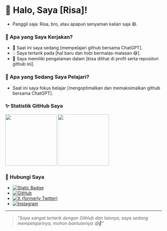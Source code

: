# 👋 Halo, Saya [Risa]!
- Panggil saja: Risa, bro, atau apapun senyaman kalian saja 😄.

### 🔭 Apa yang Saya Kerjakan?
- 🌟 Saat ini saya sedang [mempelajari github bersama ChatGPT].
- 💡 Saya tertarik pada [hal baru dan hobi bermalas-malasan 😅].
- 🚀 Saya memiliki pengalaman dalam [bisa dilihat di profil serta repositori github ini].

### 🌱 Apa yang Sedang Saya Pelajari?
- Saat ini saya fokus belajar [mengoptimalkan dan memaksimalkan github bersama ChatGPT].

### ✨ Statistik GitHub Saya
<div>
  <img height="165em" src="https://github-readme-stats.vercel.app/api?username=risawitama&show_icons=true&hide_border=true&count_private=true&theme=radical" />
  <img height="165em" src="https://github-readme-stats.vercel.app/api/top-langs/?username=risawitama&layout=compact&theme=radical" />
</div>

### 💼 Hubungi Saya
- [![Static Badge](https://img.shields.io/badge/_t.me%2FRisaWitama_-white?style=flat-square&logo=telegram&label=Telegram&labelColor=white&color=%2326A5E4)](https://t.me/RisaWitama)
- [![GitHub](https://img.shields.io/github/follow/risawitama?style=social)](https://github.com/risawitama)
- [![X (formerly Twitter)](https://img.shields.io/twitter/follow/ardiirsw_?style=social)](https://x.com/ardiirsw_)
- [![Instagram](https://img.shields.io/instagram/follow/ardiirsw_?style=social)](https://instagram.com/ardiirsw_)

---

> *"Saya sangat tertarik dengan GitHub dan lainnya,
      saya sedang mempelajarinya, mohon bantuannya 😄🙏"*
